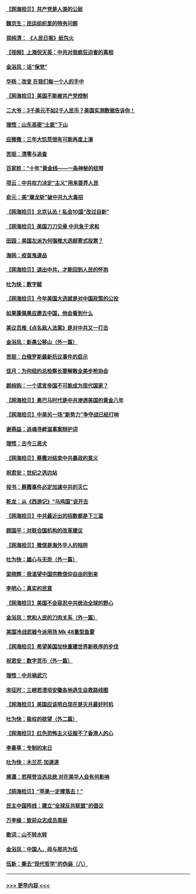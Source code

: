 #### [【网海拾贝】共产党是人类的公敌](../pages/nsc993/n12363182.md?t=08290251) 
#### [魏京生：民运组织里的特务问题](../pages/nsc993/n12363010.md?t=08290251) 
#### [郑纯清： 《人民日报》纸包火](../pages/nsc993/n12362706.md?t=08290251) 
#### [【视频】上海倪天英：中共对我疯狂迫害的真相](../pages/nsc993/n12356341.md?t=08290251) 
#### [金浴凤：话“保党”](../pages/nsc993/n12361867.md?t=08290251) 
#### [华旸：改变 在我们每一个人的手中](../pages/nsc993/n12361774.md?t=08290251) 
#### [【网海拾贝】美国不能被共产党控制](../pages/nsc993/n12360271.md?t=08290251) 
#### [二大爷：3千美元不如2千人民币？美国实测数据告诉你！](../pages/nsc993/n12358563.md?t=08290251) 
#### [理悟：山东高密“土匪”下山](../pages/nsc993/n12358535.md?t=08290251) 
#### [应微微：三年大饥荒很有可能再度上演](../pages/nsc993/n12358523.md?t=08290251) 
#### [苦胆：清零与追查](../pages/nsc993/n12358501.md?t=08290251) 
#### [百家姓：“十年”黄金线——一条神秘的纽带](../pages/nsc993/n12358319.md?t=08290251) 
#### [项云：中共权力决定“主义”用来耍弄人民](../pages/nsc993/n12358172.md?t=08290251) 
#### [俞元：美“屠龙斩”破中共九大毒招](../pages/nsc993/n12357822.md?t=08290251) 
#### [【网海拾贝】北京认怂！私会10国“改过自新”](../pages/nsc993/n12357784.md?t=08290251) 
#### [【网海拾贝】美国刀刀见骨 中共急于求和](../pages/nsc993/n12355511.md?t=08290251) 
#### [田园：美国左派为何强推大选邮寄式投票？](../pages/nsc993/n12352963.md?t=08290251) 
#### [海网：疫苗鬼速品](../pages/nsc993/n12354438.md?t=08290251) 
#### [【网海拾贝】退出中共，才能回到人民的怀抱](../pages/nsc993/n12352634.md?t=08290251) 
#### [吐为快：数字赋](../pages/nsc993/n12352317.md?t=08290251) 
#### [【网海拾贝】今年美国大选就是对中国政策的公投](../pages/nsc993/n12350973.md?t=08290251) 
#### [如果蓬佩奥应邀去中国，他会看到什么](../pages/nsc993/n12350945.md?t=08290251) 
#### [美议员推《点名敌人法案》是对中共又一打击](../pages/nsc993/n12350765.md?t=08290251) 
#### [金浴凤：新愚公移山（外一篇）](../pages/nsc993/n12350253.md?t=08290251) 
#### [苦胆：白俄罗斯最新抗议事件的启示](../pages/nsc993/n12349989.md?t=08290251) 
#### [佳月：为何纽约总检察长要解散全美步枪协会](../pages/nsc993/n12349939.md?t=08290251) 
#### [颜纯钩：一个谎言帝国不可能成为现代国家？](../pages/nsc993/n12349898.md?t=08290251) 
#### [【网海拾贝】奥巴马时代是中共渗透美国的黄金八年](../pages/nsc993/n12349284.md?t=08290251) 
#### [【网海拾贝】中美另一场“新势力”争夺战已经打响](../pages/nsc993/n12346998.md?t=08290251) 
#### [谢燕益：追魂寻衅滋事案辩护词](../pages/nsc993/n12346892.md?t=08290251) 
#### [理悟：古今三恶犬](../pages/nsc993/n12345190.md?t=08290251) 
#### [【网海拾贝】蔡霞对结束中共暴政的意义](../pages/nsc993/n12344263.md?t=08290251) 
#### [祝君安：世纪之选边站](../pages/nsc993/n12342382.md?t=08290251) 
#### [投书：蔡霞事件必定加速中共的灭亡](../pages/nsc993/n12341881.md?t=08290251) 
#### [乾龙：从《西游记》“乌鸡国”说开去](../pages/nsc993/n12341690.md?t=08290251) 
#### [【网海拾贝】中共最近出的招数都是下三滥](../pages/nsc993/n12341593.md?t=08290251) 
#### [顾国平：对联合国机构的改革建议](../pages/nsc993/n12339928.md?t=08290251) 
#### [【网海拾贝】微信是海外华人的陷阱](../pages/nsc993/n12338868.md?t=08290251) 
#### [吐为快：雄心与无奈（外一篇）](../pages/nsc993/n12338132.md?t=08290251) 
#### [梁晓辉：我渴望中国宗教信仰自由的到来](../pages/nsc993/n12336657.md?t=08290251) 
#### [李明心：真实的民意](../pages/nsc993/n12336089.md?t=08290251) 
#### [【网海拾贝】美国不会容忍中共统治全球的野心](../pages/nsc993/n12336063.md?t=08290251) 
#### [金浴凤：党和人民的刀肉关系（外一篇）](../pages/nsc993/n12335834.md?t=08290251) 
#### [美国冷战武器今派用场 Mk 48重型鱼雷](../pages/nsc993/n12335354.md?t=08290251) 
#### [【网海拾贝】希望美国加快重建世界新秩序的步伐](../pages/nsc993/n12334224.md?t=08290251) 
#### [祝君安：数字货币（外一篇）](../pages/nsc993/n12334186.md?t=08290251) 
#### [理悟：中共祸武穴](../pages/nsc993/n12333962.md?t=08290251) 
#### [宋征时：三峡若溃坝安徽各地逃生自救路线图](../pages/nsc993/n12332450.md?t=08290251) 
#### [【网海拾贝】美国应该明白现在是灭共最好时机](../pages/nsc993/n12332313.md?t=08290251) 
#### [吐为快：极权的欲望（外二篇）](../pages/nsc993/n12332089.md?t=08290251) 
#### [【网海拾贝】红色恐怖主义征服不了香港人的心](../pages/nsc993/n12329296.md?t=08290251) 
#### [李春草：专制的末日](../pages/nsc993/n12329079.md?t=08290251) 
#### [吐为快：木兰花‧加速道](../pages/nsc993/n12327366.md?t=08290251) 
#### [拂潇：若拜登当选总统 对在美华人会有何影响](../pages/nsc993/n12295996.md?t=08290251) 
#### [【网海拾贝】“苹果一定撑落去！”](../pages/nsc993/n12326784.md?t=08290251) 
#### [民主中国阵线：建立“全球反共联盟”的倡议](../pages/nsc993/n12324177.md?t=08290251) 
#### [万李缘：致前众志成员周庭](../pages/nsc993/n12324635.md?t=08290251) 
#### [歌词：山不转水转](../pages/nsc993/n12324599.md?t=08290251) 
#### [金浴凤：中国人，毋与邪共为伍](../pages/nsc993/n12324257.md?t=08290251) 
#### [伍新：撕去“现代哲学”的伪装（八）](../pages/nsc993/n12324188.md?t=08290251) 

----
#### [ >>> 更早内容 <<< ](../indexes/nsc993-earlier.md)
